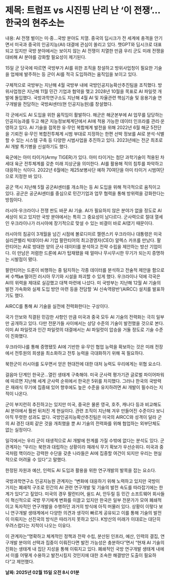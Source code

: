 # **제목: 트럼프 vs 시진핑 난리 난 ‘이 전쟁’…한국의 현주소는**

  내용: AI 전쟁 벌이는 미·중…국방 분야도 치열. 중국의 딥시크가 전 세계에 충격을 안기면서 미국과 중국의 인공지능(AI) 대결에 관심이 쏠리고 있다. 챗GPT와 딥시크로 대표되고 있지만 국방 분야에서는 보이지 않는 AI 전쟁이 치열한 만큼 우리 군도 미래 전쟁을 대비해 AI 분야를 강화할 필요성이 제기된다.

15일 군 당국에 따르면 국방부가 AI를 위한 조직을 창설하고 방위사업청이 필요한 기술을 업체에 발주하는 등 군이 AI를 적극 도입하려는 움직임을 보이고 있다.

구체적으로 국방부는 지난해 4월 국방부 내에 국방인공지능확산추진팀을 조직했다. 방위사업청은 지난해 11월 민간 기업과 협약을 맺고 2028년 10월을 목표로 AI 파일럿 개발에 돌입했다. 국방과학연구소도 지난해 4월 AI 및 자율관련 핵심기술 및 응용기술 연구개발을 전담하는 국방AI센터(현 인공지능원)를 창설했다.

각 군에서도 AI 도입을 위한 움직임이 활발하다. 해군은 해군본부에 AI 업무를 담당하는 인공지능과를 두고 해군 지능정보체계단에서 AI에 적용 가능한 데이터 인프라를 관리·운영하고 있다. AI 기술을 접목한 유·무인 복합체계 발전을 위해 2022년 6월 해군 5전단을 기뢰전 유·무인 복합전투체계 시범 부대로 지정하는 한편 선박 정보를 AI로 분석·식별할 수 있는 시스템 구축 등 다양한 시범사업을 추진하고 있다. 2023년에는 전군 최초로 AI 개발 특기병을 신설하기도 했다.

육군에는 아미 타이거(Army TIGER)가 있다. 아미 타이거는 첨단 과학기술이 적용된 차세대 육군 전투체계를 갖춘 미래 지상군을 의미한다. AI를 활용해 적의 침투를 파악하고 대응하는 식이다. 2022년 6월에는 제25보병사단 예하 70여단을 아미 타이거 시범여단으로 지정한 바 있다.

공군 역시 지난해 5월 공군AI센터를 개소하는 등 AI 도입을 위해 적극적으로 움직이고 있다. 공군은 공군AI센터를 중심으로 민간기업과 업무 협력을 통해 방위력을 강화한다는 방침이다.

러시아·우크라이나 전쟁 판도 바꾼 AI 기술. AI가 필요하지 않은 분야가 없을 정도로 AI 세상이 되고 있지만 국방 분야에서는 특히 그 중요성이 남다르다. 군사력으로 절대 열세인 우크라이나가 러시아에 장기적으로 맞설 수 있는 비결이 바로 AI였기 때문이다.

러시아의 침공이 3개월을 넘긴 시점에 볼로디미르 젤렌스키 우크라이나 대통령은 미국 실리콘밸리 빅데이터·AI 기업 팔란티어의 최고경영자(CEO) 알렉스 카프를 만났다. 팔란티어는 AI로 방대한 양의 군사 데이터를 분석하고 전략 수립을 제안하는 방산 기업이다. 이 만남은 저렴한 드론에 AI가 탑재됐을 때 얼마나 무시무시한 무기가 되는지 증명하는 시발점이 됐다.

팔란티어는 드론이 비행하는 중 탐지하는 각종 데이터를 분석하고 전술적 제안을 함으로써 수백㎞ 떨어진 러시아 무기와 시설을 파괴할 수 있게 했다. 우크라이나 덕에 각국은 AI의 위력을 제대로 실감했고 대책 마련에 나섰다. 미 국방부는 지난해 12월 AI 기술의 발전 가속화와 실제 도입 방안 마련 등을 전담할 ‘AI 신속역량반’(AIRCC) 설치를 발표하기도 했다. 

AIRCC를 통해 AI 기술을 실전에 전력화한다는 구상이다.

국가 안보와 직결된 민감한 사항인 만큼 미국과 중국 모두 AI 기술의 전력화는 극히 일부만 공개하고 있다. 다만 전문가들 사이에서는 상당 수준의 기술이 발전했을 것으로 본다. 이미 AI 파일럿과 인간 파일럿의 대결에서는 AI 파일럿이 압승을 거둘 정도로 기술 수준이 진화했다.

우크라이나를 통해 증명됐듯 AI에 기반한 유·무인 협업 능력을 확보하는 것은 미래 전장에서 전투원의 희생을 최소화하고 전투 능력을 극대화하기 위해 꼭 필요하다.

북한군이 러시아를 도우면서 얻은 현대전에 대한 대처 능력도 우리에게는 위협 요소다.

걸음마 단계인 한국군…열린 생태계 구축해야. 미국 군사력 평가기관 글로벌 파이어파워에 따르면 지난해 세계 군사력 순위에서 한국은 5위를 차지했다. 그러나 한국의 국방력은 재래식 무기에 집중돼 있어 향후에도 높은 수준을 유지하려면 AI 개발이 필수라는 지적이 나온다.

군이 부지런히 추진하고는 있지만 미국, 중국은 물론 영국, 호주, 캐나다 등과 비교해도 AI 분야에서 훨씬 뒤처진 게 현실이다. 관련 조직이 지난해 겨우 만들어진 수준이다 보니 아직 뚜렷한 성과도 없다. 국방인공지능확산추진팀은 미국의 AIRCC와 성격이 달라 군의 AI 경진 대회 같은 것을 개최했을 뿐 AI 기술의 전력화를 위해 협업하는 외부단체도 없는 실정이다.

일각에서는 우리 군이 태생적으로 AI 개발에 한계를 가질 수밖에 없다는 분석도 있다. 군 관계자는 “우리는 북한과 대립하는 상황이라 재래식 무기 확보가 우선순위다. 미국과 중국처럼 핵이라는 강력한 수단을 갖춘 나라들은 AI에 집중할 여건이 되지만 우리는 현실적으로 어려울 수 있다”고 말했다.

한정된 자원과 예산, 인력도 AI 도입과 활용을 위한 연구개발의 발목을 잡는 요소다.

국방과학연구소 인공지능원 관계자는 “변화에 대응하기 위해 노력하고 있지만 국방이 가지는 폐쇄적 구조로 민간의 AI 관련 연구개발 및 기술의 발전 속도를 따라잡기에는 한계가 있다”고 짚었다. 미국의 경우 팔란티어, 쉴드 AI, 안두릴 등 민간 소프트웨어 회사들이 혁신적으로 국방 무기체계 변화를 이끌고 있지만 한국은 일부 전문가가 모여 폐쇄적이고 독자적인 연구개발을 수행하던 과거의 방식에 아직 머물러 있다. 상황이 이렇다 보니 연구개발 생태계에서 다양한 의견과 생각이 빠르게 공유되고 이를 통해 기술의 발전이 이뤄지는 선진국의 방식은 따라가지 못하고 있다. K방산의 미래가 이대로는 대단히 우려스럽다는 지적이 나오는 이유다.

이 관계자는“명확하고 체계적인 정책과 전략 수립, 분산된 인프라, 예산, 인력의 결집, 연구개발 분야의 선택과 집중이 이뤄진다면 발전 가능성은 충분하다”면서 “현재 AI 기술의 진화는 생태계 내 집단 지성을 통해 이뤄지고 있다. 폐쇄적인 국방 연구개발 생태계 내에서 이를 어떻게 수용하고 발전시킬지 것인지에 대한 조속한 해결방안 도출이 필요하다”고 제언했다.

  **날짜: 2025년 02월 15일 오전 8시 01분**